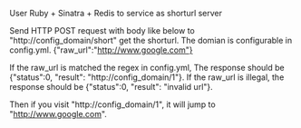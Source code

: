 User Ruby + Sinatra + Redis to service as shorturl server

Send HTTP POST request with body like below to "http://config_domain/short" get the shorturl. The domian is configurable in config.yml. 
{"raw_url":"http://www.google.com"}

If the raw_url is matched the regex in config.yml, The response should be {"status":0, "result": "http://config_domain/1"}.
If the raw_url is illegal, the response should be {"status":0, "result": "invalid url"}.

Then if you visit "http://config_domain/1", it will jump to "http://www.google.com".
